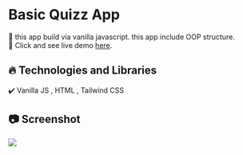 # Basic Quizz App

🔸 this app build via vanilla javascript. this app include OOP structure. <br>
🔸 Click and see live demo [here](https://quiz-app-murex-pi.vercel.app/).

## 🔥 Technologies and Libraries <br>

✔️ Vanilla JS , HTML , Tailwind CSS <br>

## 📷 Screenshot <br>

<img src="https://drive.google.com/file/d/1grPUUTWPepI1IxwM9z_GEqXdW1yTUJjN/view?usp=sharing">
